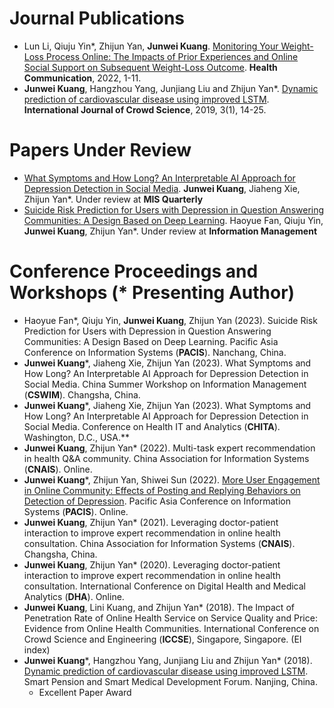 # Journal Publications 

- Lun Li, Qiuju Yin*, Zhijun Yan, **Junwei Kuang**. [Monitoring Your Weight-Loss Process Online: The Impacts of Prior Experiences and Online Social Support on Subsequent Weight-Loss Outcome](https://www.tandfonline.com/doi/full/10.1080/10410236.2022.2073116). **Health Communication**, 2022, 1-11.
- **Junwei Kuang**, Hangzhou Yang, Junjiang Liu and Zhijun Yan*. [Dynamic prediction of cardiovascular disease using improved LSTM](https://ieeexplore.ieee.org/abstract/document/9826648). **International Journal of Crowd Science**, 2019, 3(1), 14-25.

# Papers Under Review 

- [What Symptoms and How Long? An Interpretable AI Approach for Depression Detection in Social Media](https://arxiv.org/abs/2305.13127v2). **Junwei Kuang**, Jiaheng Xie, Zhijun Yan*. Under review at **MIS Quarterly**
- [Suicide Risk Prediction for Users with Depression in Question Answering Communities: A Design Based on Deep Learning](). Haoyue Fan, Qiuju Yin, **Junwei Kuang**, Zhijun Yan*. Under review at **Information Management**

# Conference Proceedings and Workshops (* Presenting Author) 

- Haoyue Fan*, Qiuju Yin, **Junwei Kuang**, Zhijun Yan (2023). Suicide Risk Prediction for Users with Depression in Question Answering Communities: A Design Based on Deep Learning. Pacific Asia Conference on Information Systems (**PACIS**). Nanchang, China.
- **Junwei Kuang***, Jiaheng Xie, Zhijun Yan (2023). What Symptoms and How Long? An Interpretable AI Approach for Depression Detection in Social Media. China Summer Workshop on Information Management (**CSWIM**). Changsha, China.
-  **Junwei Kuang***, Jiaheng Xie, Zhijun Yan (2023). What Symptoms and How Long? An Interpretable AI Approach for Depression Detection in Social Media. Conference on Health IT and Analytics (**CHITA**). Washington, D.C., USA.**
- **Junwei Kuang**, Zhijun Yan* (2022). Multi-task expert recommendation in health Q&A community. China Association for Information Systems (**CNAIS**). Online.
- **Junwei Kuang***, Zhijun Yan, Shiwei Sun (2022). [More User Engagement in Online Community: Effects of  Posting and Replying Behaviors on Detection of Depression](https://aisel.aisnet.org/pacis2022/137). Pacific Asia Conference on Information Systems (**PACIS**). Online.
- **Junwei Kuang**, Zhijun Yan* (2021). Leveraging doctor-patient interaction to improve expert recommendation in online health
  consultation. China Association for Information Systems (**CNAIS**). Changsha, China.
- **Junwei Kuang**, Zhijun Yan* (2020). Leveraging doctor-patient interaction to improve expert recommendation in online health
  consultation. International Conference on Digital Health and Medical Analytics (**DHA**). Online.
- **Junwei Kuang**, Lini Kuang, and Zhijun Yan* (2018). The Impact of Penetration Rate of Online Health Service on Service Quality and Price: Evidence from Online Health Communities. International Conference on Crowd Science and Engineering (**ICCSE**), Singapore, Singapore. (EI index)
- **Junwei Kuang***, Hangzhou Yang, Junjiang Liu and Zhijun Yan* (2018). [Dynamic prediction of cardiovascular disease using improved LSTM](https://ieeexplore.ieee.org/abstract/document/9826648). Smart Pension and Smart Medical Development Forum. Nanjing, China.
  - Excellent Paper Award

